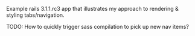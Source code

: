 Example rails 3.1.1.rc3 app that illustrates my approach to rendering & styling tabs/navigation.

TODO: How to quickly trigger sass compilation to pick up new nav items?
